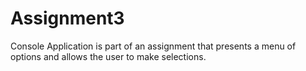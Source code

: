 # Assignment3
Console Application is part of an assignment that presents a menu of options and allows the user to make selections.
